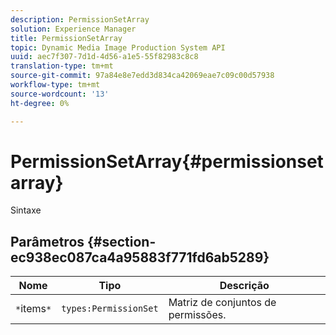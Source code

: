 ```yaml
---
description: PermissionSetArray
solution: Experience Manager
title: PermissionSetArray
topic: Dynamic Media Image Production System API
uuid: aec7f307-7d1d-4d56-a1e5-55f82983c8c8
translation-type: tm+mt
source-git-commit: 97a84e8e7edd3d834ca42069eae7c09c00d57938
workflow-type: tm+mt
source-wordcount: '13'
ht-degree: 0%

---
```



# PermissionSetArray{#permissionsetarray}

Sintaxe

## Parâmetros {#section-ec938ec087ca4a95883f771fd6ab5289}

| Nome | Tipo | Descrição |
|---|---|---|
| `*`items`*` | `types:PermissionSet` | Matriz de conjuntos de permissões. |

